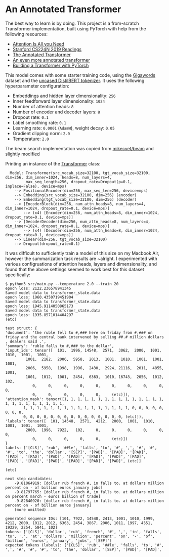 # An Annotated Transformer

The best way to learn is by doing. This project is a from-scratch Transformer implementation, built using PyTorch with help from the following resources:
 - [Attention Is All you Need](https://arxiv.org/pdf/1706.03762)
 - [Stanford CS224N 2019 Readings](https://web.stanford.edu/class/archive/cs/cs224n/cs224n.1194/readings/)
 - [The Annotated Transformer](http://nlp.seas.harvard.edu/annotated-transformer/)
 - [An even more annotated transformer](https://pi-tau.github.io/posts/transformer/)
 - [Building a Transformer with PyTorch](https://www.datacamp.com/tutorial/building-a-transformer-with-py-torch)

This model comes with some starter training code, using the [Gigawords](https://huggingface.co/datasets/gigaword) dataset and the [uncased DistilBERT tokenizer](https://huggingface.co/distilbert/distilbert-base-uncased). It uses the following hyperparameter configuration:
 - Embeddings and hidden layer dimensionality: `256`
 - Inner feedforward layer dimensionality: `1024`
 - Number of attention heads: `8`
 - Number of encoder and decoder layers: `8`
 - Dropout rate: `0.1`
 - Label smoothing rate: `0.1`
 - Learning rate: `0.0001` (`AdamW`), weight decay: `0.05`
 - Gradient clipping norm: `2.0`
 - Temperature: `2.0`

The beam search implementation was copied from [mikecvet/beam](https://github.com/mikecvet/beam) and slightly modified

Printing an instance of the [Transformer](https://github.com/mikecvet/annotated-transformer/blob/main/src/transformer.py) class:

```
  Model: Transformer(src_vocab_size=32100, tgt_vocab_size=32100, dim=256, dim_inner=1024, heads=8, num_layers=4,
         max_seq_length=256, dropout_rate=Dropout(p=0.1, inplace=False), device=mps)
  	--> PositionalEncoder(dim=256, max_seq_len=256, device=mps)
  	--> Embedding(src_vocab_size=32100, dim=256) (encoder)
  	--> Embedding(tgt_vocab_size=32100, dim=256) (decoder)
  	--> [EncoderBlock(dim=256, num_attn_heads=8, num_layers=4, dim_inner=1024, dropout_rate=0.1, device=mps)]
  		--> (x4) [Encoder(dim=256, num_attn_heads=8, dim_inner=1024, dropout_rate=0.1, device=mps)]
  	--> [DecoderDecoder(dim=256, num_attn_heads=8, num_layers=4, dim_inner=1024, dropout_rate=0.1, device=mps)]
  		--> (x4) [Decoder(dim=256, num_attn_heads=8, dim_inner=1024, dropout_rate=0.1, device=mps)]
  	--> Linear(dim=256, tgt_vocab_size=32100)
  	--> Dropout(dropout_rate=0.1)
```

It was difficult to sufficiently train a model of this size on my Macbook Air, however the summarization task results are ~alright. I experimented with various configruations of attention heads, layers and dimensionality, and found that the above settings seemed to work best for this dataset specifically:

```
$ python3 src/main.py --temperature 2.0 --train 20
epoch loss: 2122.236578941345
Saved model data to transformer_state.data
epoch loss: 1960.4350719451904
Saved model data to transformer_state.data
epoch loss: 1945.9114050865173
Saved model data to transformer_state.data
epoch loss: 1935.8571014404297
(etc)

test struct: {
'document': 'the ruble fell to #,### here on friday from #,### on friday and the central bank intervened by selling ##.# million dollars , dealers said .',
'summary': 'ruble falls to #,### to the dollar',
'input_ids': tensor([  101,  1996, 14548,  2571,  3062,  2000,  1001,  1010,  1001,  1001,
         1001,  2182,  2006,  5958,  2013,  1001,  1010,  1001,  1001,  1001,
         2006,  5958,  1998,  1996,  2430,  2924, 21116,  2011,  4855,  1001,
         1001,  1012,  1001,  2454,  6363,  1010, 16743,  2056,  1012,   102,
            0,     0,     0,     0,     0,     0,     0,     0,     0,     0,
            0,     0,     0,     0,     0,     (etc)]),
'attention_mask': tensor([1, 1, 1, 1, 1, 1, 1, 1, 1, 1, 1, 1, 1, 1, 1, 1, 1, 1, 1, 1, 1, 1, 1, 1,
        1, 1, 1, 1, 1, 1, 1, 1, 1, 1, 1, 1, 1, 1, 1, 1, 0, 0, 0, 0, 0, 0, 0, 0,
        0, 0, 0, 0, 0, 0, 0, 0, 0, 0, 0, 0, 0, 0, 0, (etc)]),
'labels': tensor([  101, 14548,  2571,  4212,  2000,  1001,  1010,  1001,  1001,  1001,
         2000,  1996,  7922,   102,     0,     0,     0,     0,     0,     0,
            0,     0,     0,     0,     0,     (etc)])
}
labels: ['[CLS]', 'rub', '##le', 'falls', 'to', '#', ',', '#', '#', '#', 'to', 'the', 'dollar', '[SEP]', '[PAD]', '[PAD]', '[PAD]', '[PAD]', '[PAD]', '[PAD]', '[PAD]', '[PAD]', '[PAD]', '[PAD]', '[PAD]', '[PAD]', '[PAD]', '[PAD]', '[PAD]', '[PAD]', (etc)]

(etc)

next step candidates:
	-9.81064919: [dollar rub french #, in falls to. at dollars million percent on - of billion euros january jobs]
	-9.81797765: [dollar rub french #, in falls to. at dollars million on percent march - euros billion of trade]
	-9.82840920: [dollar rub french #, in falls to. at dollars million percent on - of billion euros january]
	(more omitted)

generated sequence IDs: [101, 7922, 14548, 2413, 1001, 1010, 1999, 4212, 2000, 1012, 2012, 6363, 2454, 3867, 2006, 1011, 1997, 4551, 19329, 2254, 5841, 102]
tokens: ['[CLS]', 'dollar', 'rub', 'french', '#', ',', 'in', 'falls', 'to', '.', 'at', 'dollars', 'million', 'percent', 'on', '-', 'of', 'billion', 'euros', 'january', 'jobs', '[SEP]']
expected tokens (labels): ['[CLS]', 'rub', '##le', 'falls', 'to', '#', ',', '#', '#', '#', 'to', 'the', 'dollar', '[SEP]', '[PAD]', '[PAD]',
```
